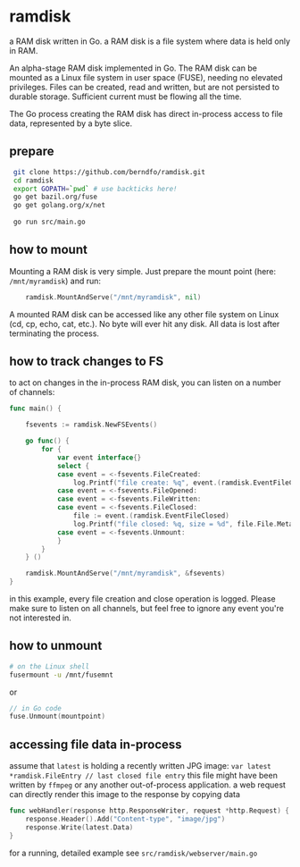 # ramdisk
a RAM disk written in Go. a RAM disk is a file system where data is held only in RAM.

An alpha-stage RAM disk implemented in Go.
The RAM disk can be mounted as a Linux file system in user space (FUSE), needing no elevated privileges.
Files can be created, read and written, but are not persisted to durable storage. Sufficient current must be flowing all the time.

The Go process creating the RAM disk has direct in-process access to file data, represented by a byte slice.

## prepare

```bash
 git clone https://github.com/berndfo/ramdisk.git
 cd ramdisk
 export GOPATH=`pwd` # use backticks here!
 go get bazil.org/fuse
 go get golang.org/x/net
 
 go run src/main.go
```

## how to mount

Mounting a RAM disk is very simple. Just prepare the mount point (here: `/mnt/myramdisk`)
and run:
```go
	ramdisk.MountAndServe("/mnt/myramdisk", nil)
```

A mounted RAM disk can be accessed like any other file system on Linux (cd, cp, echo, cat, etc.).
No byte will ever hit any disk. All data is lost after terminating the process.

## how to track changes to FS

to act on changes in the in-process RAM disk, you can listen on a number of channels:

```go
func main() {

	fsevents := ramdisk.NewFSEvents()

	go func() {
		for {
			var event interface{}
			select {
			case event = <-fsevents.FileCreated:
				log.Printf("file create: %q", event.(ramdisk.EventFileCreated).File.Meta.Name())
			case event = <-fsevents.FileOpened:
			case event = <-fsevents.FileWritten:
			case event = <-fsevents.FileClosed:
				file := event.(ramdisk.EventFileClosed)
				log.Printf("file closed: %q, size = %d", file.File.Meta.Name(), file.File.Meta.Size())
			case event = <-fsevents.Unmount:
			}
		}
	} ()

	ramdisk.MountAndServe("/mnt/myramdisk", &fsevents)
}
```

in this example, every file creation and close operation is logged.
Please make sure to listen on all channels, but feel free to ignore any event you're not interested in.

## how to unmount
```bash
# on the Linux shell
fusermount -u /mnt/fusemnt
```

or 

```go
// in Go code
fuse.Unmount(mountpoint)
```

## accessing file data in-process

assume that `latest` is holding a recently written JPG image:
`var latest *ramdisk.FileEntry // last closed file entry`
this file might have been written by `ffmpeg` or any another out-of-process application.
a web request can directly render this image to the response by copying data

```go
func webHandler(response http.ResponseWriter, request *http.Request) {
    response.Header().Add("Content-type", "image/jpg")
    response.Write(latest.Data)
}
```

for a running, detailed example see `src/ramdisk/webserver/main.go`


    